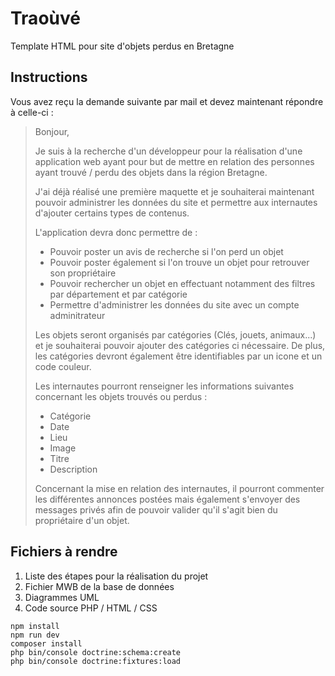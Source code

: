 # Traoùvé
Template HTML pour site d'objets perdus en Bretagne

## Instructions
Vous avez reçu la demande suivante par mail et devez maintenant
répondre à celle-ci :

>Bonjour,
>
>Je suis à la recherche d'un développeur pour la réalisation
>d'une application web ayant pour but de mettre en relation
>des personnes ayant trouvé / perdu des objets dans la région Bretagne.
>
>J'ai déjà réalisé une première maquette et je souhaiterai
>maintenant pouvoir administrer les données du site et permettre
>aux internautes d'ajouter certains types de contenus.
>
>L'application devra donc permettre de :
>- Pouvoir poster un avis de recherche si l'on perd un objet
>- Pouvoir poster également si l'on trouve un objet pour retrouver son propriétaire
>- Pouvoir rechercher un objet en effectuant notamment des filtres par département et par catégorie
>- Permettre d'administrer les données du site avec un compte adminitrateur
>
>Les objets seront organisés par catégories (Clés, jouets, animaux...)
>et je souhaiterai pouvoir ajouter des catégories ci nécessaire.
>De plus, les catégories devront également être identifiables par
>un icone et un code couleur.
>
>Les internautes pourront renseigner les informations suivantes
>concernant les objets trouvés ou perdus :
>- Catégorie
>- Date
>- Lieu
>- Image
>- Titre
>- Description
>
>Concernant la mise en relation des internautes, il pourront commenter les
>différentes annonces postées mais également s'envoyer des messages privés
>afin de pouvoir valider qu'il s'agit bien du propriétaire d'un objet.

## Fichiers à rendre
1. Liste des étapes pour la réalisation du projet
2. Fichier MWB de la base de données
3. Diagrammes UML
4. Code source PHP / HTML / CSS

```shell
npm install 
npm run dev
composer install 
php bin/console doctrine:schema:create
php bin/console doctrine:fixtures:load
```